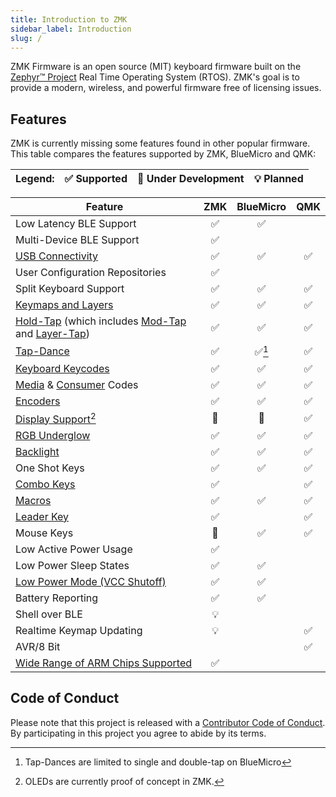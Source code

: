 ```yaml
---
title: Introduction to ZMK
sidebar_label: Introduction
slug: /
---
```


ZMK Firmware is an open source (MIT) keyboard
firmware built on the [Zephyr™ Project](https://zephyrproject.org/) Real Time Operating System (RTOS). ZMK's goal is to provide a modern, wireless, and powerful firmware free of licensing issues.

## Features

ZMK is currently missing some features found in other popular firmware. This table compares the features supported by ZMK, BlueMicro and QMK:

| Legend: | ✅ Supported | 🚧 Under Development | 💡 Planned |
| :------ | :----------- | :------------------- | :--------- |

| **Feature**                                                                                                                                                | ZMK | BlueMicro | QMK |
| ---------------------------------------------------------------------------------------------------------------------------------------------------------- | :-: | :-------: | :-: |
| Low Latency BLE Support                                                                                                                                    | ✅  |    ✅     |     |
| Multi-Device BLE Support                                                                                                                                   | ✅  |           |     |
| [USB Connectivity](keymaps/behaviors/outputs.md)                                                                                                           | ✅  |    ✅     | ✅  |
| User Configuration Repositories                                                                                                                            | ✅  |           |     |
| Split Keyboard Support                                                                                                                                     | ✅  |    ✅     | ✅  |
| [Keymaps and Layers](keymaps/behaviors/layers.md)                                                                                                          | ✅  |    ✅     | ✅  |
| [Hold-Tap](keymaps/behaviors/hold-tap.mdx) (which includes [Mod-Tap](keymaps/behaviors/mod-tap.md) and [Layer-Tap](keymaps/behaviors/layers.md#layer-tap)) | ✅  |    ✅     | ✅  |
| [Tap-Dance](keymaps/behaviors/tap-dance.mdx)                                                                                                               | ✅  |  ✅[^2]   | ✅  |
| [Keyboard Keycodes](keymaps/list-of-keycodes.mdx#keyboard)                                                                                                 | ✅  |    ✅     | ✅  |
| [Media](keymaps/list-of-keycodes.mdx#media-controls) & [Consumer](keymaps/list-of-keycodes.mdx#consumer-controls) Codes                                    | ✅  |    ✅     | ✅  |
| [Encoders](features/encoders.md)                                                                                                                           | ✅  |    ✅     | ✅  |
| [Display Support](features/displays.md)[^1]                                                                                                                | 🚧  |    🚧     | ✅  |
| [RGB Underglow](features/underglow.md)                                                                                                                     | ✅  |    ✅     | ✅  |
| [Backlight](features/backlight.mdx)                                                                                                                        | ✅  |    ✅     | ✅  |
| One Shot Keys                                                                                                                                              | ✅  |    ✅     | ✅  |
| [Combo Keys](keymaps/combos.md)                                                                                                                            | ✅  |           | ✅  |
| [Macros](keymaps/behaviors/macros.md)                                                                                                                      | ✅  |    ✅     | ✅  |
| [Leader Key](behaviors/leader-key.md)                                                                                              | ✅  |           | ✅  |
| Mouse Keys                                                                                                                                                 | 🚧  |    ✅     | ✅  |
| Low Active Power Usage                                                                                                                                     | ✅  |           |     |
| Low Power Sleep States                                                                                                                                     | ✅  |    ✅     |     |
| [Low Power Mode (VCC Shutoff)](keymaps/behaviors/power.md)                                                                                                 | ✅  |    ✅     |     |
| Battery Reporting                                                                                                                                          | ✅  |    ✅     |     |
| Shell over BLE                                                                                                                                             | 💡  |           |     |
| Realtime Keymap Updating                                                                                                                                   | 💡  |           | ✅  |
| AVR/8 Bit                                                                                                                                                  |     |           | ✅  |
| [Wide Range of ARM Chips Supported](https://docs.zephyrproject.org/3.5.0/boards/index.html)                                                                | ✅  |           |     |

[^2]: Tap-Dances are limited to single and double-tap on BlueMicro
[^1]: OLEDs are currently proof of concept in ZMK.

## Code of Conduct

Please note that this project is released with a
[Contributor Code of Conduct](https://www.contributor-covenant.org/version/2/0/code_of_conduct/).
By participating in this project you agree to abide by its terms.
